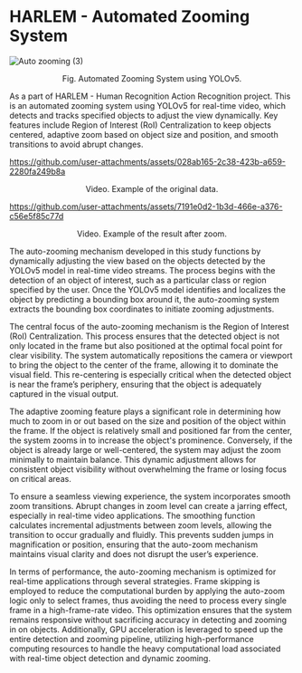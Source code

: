 # HARLEM - Automated Zooming System

![Auto zooming (3)](https://github.com/user-attachments/assets/c8d8cf8c-c26d-4bcd-889b-9363df311026)

<p align="center">Fig. Automated Zooming System using YOLOv5.</p>

As a part of HARLEM - Human Recognition Action Recognition project. This is an automated zooming system using YOLOv5 for real-time video, which detects and tracks specified objects to adjust the view dynamically. Key features include Region of Interest (RoI) Centralization to keep objects centered, adaptive zoom based on object size and position, and smooth transitions to avoid abrupt changes.


https://github.com/user-attachments/assets/028ab165-2c38-423b-a659-2280fa249b8a
<p align="center">Video. Example of the original data.</p>



https://github.com/user-attachments/assets/7191e0d2-1b3d-466e-a376-c56e5f85c77d
<p align="center">Video. Example of the result after zoom.</p>


The auto-zooming mechanism developed in this study functions by dynamically adjusting the view based on the objects detected by the YOLOv5 model in real-time video streams. The process begins with the detection of an object of interest, such as a particular class or region specified by the user. Once the YOLOv5 model identifies and localizes the object by predicting a bounding box around it, the auto-zooming system extracts the bounding box coordinates to initiate zooming adjustments.

The central focus of the auto-zooming mechanism is the Region of Interest (RoI) Centralization. This process ensures that the detected object is not only located in the frame but also positioned at the optimal focal point for clear visibility. The system automatically repositions the camera or viewport to bring the object to the center of the frame, allowing it to dominate the visual field. This re-centering is especially critical when the detected object is near the frame’s periphery, ensuring that the object is adequately captured in the visual output.

The adaptive zooming feature plays a significant role in determining how much to zoom in or out based on the size and position of the object within the frame. If the object is relatively small and positioned far from the center, the system zooms in to increase the object's prominence. Conversely, if the object is already large or well-centered, the system may adjust the zoom minimally to maintain balance. This dynamic adjustment allows for consistent object visibility without overwhelming the frame or losing focus on critical areas.

To ensure a seamless viewing experience, the system incorporates smooth zoom transitions. Abrupt changes in zoom level can create a jarring effect, especially in real-time video applications. The smoothing function calculates incremental adjustments between zoom levels, allowing the transition to occur gradually and fluidly. This prevents sudden jumps in magnification or position, ensuring that the auto-zoom mechanism maintains visual clarity and does not disrupt the user’s experience.

In terms of performance, the auto-zooming mechanism is optimized for real-time applications through several strategies. Frame skipping is employed to reduce the computational burden by applying the auto-zoom logic only to select frames, thus avoiding the need to process every single frame in a high-frame-rate video. This optimization ensures that the system remains responsive without sacrificing accuracy in detecting and zooming in on objects. Additionally, GPU acceleration is leveraged to speed up the entire detection and zooming pipeline, utilizing high-performance computing resources to handle the heavy computational load associated with real-time object detection and dynamic zooming.

